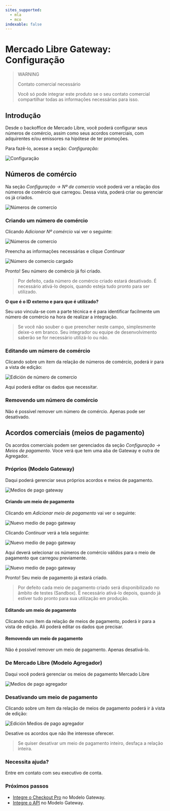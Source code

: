 ```yaml
---
sites_supported:
  - mla
  - mco
indexable: false
---
```


# Mercado Libre Gateway: Configuração

> WARNING
>
> Contato comercial necessário
>
> Você só pode integrar este produto se o seu contato comercial compartilhar todas as informações necessárias para isso.

## Introdução

Desde o backoffice de Mercado Libre, você poderá configurar seus números de comércio, assim como seus acordos comerciais, com adquirentes e/ou emissores na hipótese de ter promoções. 

Para fazê-lo, acesse a seção: _Configuração:_

![Configuração](/images/gateway/configuration.png)

## Números de comércio

Na seção _Configuração &rarr; Nº de comercio_ você poderá ver a relação dos números de comércio que carregou. Dessa vista, poderá criar ou gerenciar os já criados.

![Números de comercio](/images/gateway/merchant_accounts.png)

### Criando um número de comércio

Clicando _Adicionar Nº comércio_ vai ver o seguinte:

![Números de comercio](/images/gateway/merchant_accounts_new.png)

Preencha as informações necessárias e clique _Continuar_

![Número de comercio cargado](/images/gateway/merchant_accounts_congrats.png)

Pronto! Seu número de comércio já foi criado. 

> Por defeito, cada número de comércio criado estará desativado. É necessário ativá-lo depois, quando esteja tudo pronto para ser utilizado.

**O que é o ID externo e para que é utilizado?**

Seu uso vincula-se com a parte técnica e é para identificar facilmente um número de comércio na hora de realizar a integração.

> Se você não souber o que preencher neste campo, simplesmente deixe-o em branco. Seu integrador ou equipe de desenvolvimento saberão se for necessário utilizá-lo ou não.

### Editando um número de comércio

Clicando sobre um item da relação de números de comércio, poderá ir para a vista de edição:

![Edición de número de comercio](/images/gateway/merchant_accounts_edit.png)

Aqui poderá editar os dados que necessitar.

### Removendo um número de comércio

Não é possível remover um número de comércio. Apenas pode ser desativado.

## Acordos comerciais (meios de pagamento)

Os acordos comerciais podem ser gerenciados da seção _Configuração &rarr; Meios de pagamento_. Voce verá que tem uma aba de Gateway e outra de Agregador.

### Próprios (Modelo Gateway)

Daqui poderá gerenciar seus próprios acordos e meios de pagamento.

![Medios de pago gateway](/images/gateway/payment_methods_gateway.png)

#### Criando um meio de pagamento

Clicando em _Adicionar meio de pagamento_ vai ver o seguinte:

![Nuevo medio de pago gateway](/images/gateway/payment_methods_gateway_new.png)

Clicando _Continuar_ verá a tela seguinte:

![Nuevo medio de pago gateway](/images/gateway/payment_methods_gateway_new_2.png)

Aqui deverá selecionar os números de comércio válidos para o meio de pagamento que carregou previamente.

![Nuevo medio de pago gateway](/images/gateway/payment_methods_gateway_new_3.png)

Pronto! Seu meio de pagamento já estará criado.

> Por defeito cada meio de pagamento criado será disponibilizado no âmbito de testes  (Sandbox). É necessário ativá-lo depois, quando já estiver tudo pronto para sua utilização em produção.

#### Editando um meio de pagamento

Clicando num item da relação de meios de pagamento, poderá ir para a vista de edição. Ali poderá editar os dados que precisar.

#### Removendo um meio de pagamento

Não é possível remover um meio de pagamento. Apenas desativá-lo.

### De Mercado Libre (Modelo Agregador)

Daqui você poderá gerenciar os meios de pagamento Mercado Libre

![Medios de pago agregador](/images/gateway/payment_methods_aggregator.png)

### Desativando um meio de pagamento

Clicando sobre um item da relação de meios de pagamento poderá ir à vista de edição:

![Edición Medios de pago agregador](/images/gateway/payment_methods_aggregator_edit.png)

Desative os acordos que não lhe interesse oferecer.

> Se quiser desativar um meio de pagamento inteiro, desfaça a relação inteira.

### Necessita ajuda?

Entre em contato com seu executivo de conta.

### Próximos passos

* [Integre o Checkout Pro](https://www.mercadopago[FAKER][URL][DOMAIN]/developers/es/guides/online-payments/gateway/checkout-pro/receiving-payments) no Modelo Gateway.
* [Integre o API](https://www.mercadopago[FAKER][URL][DOMAIN]/developers/es/guides/online-payments/gateway/checkout-api/receiving-payments) no Modelo Gateway.
